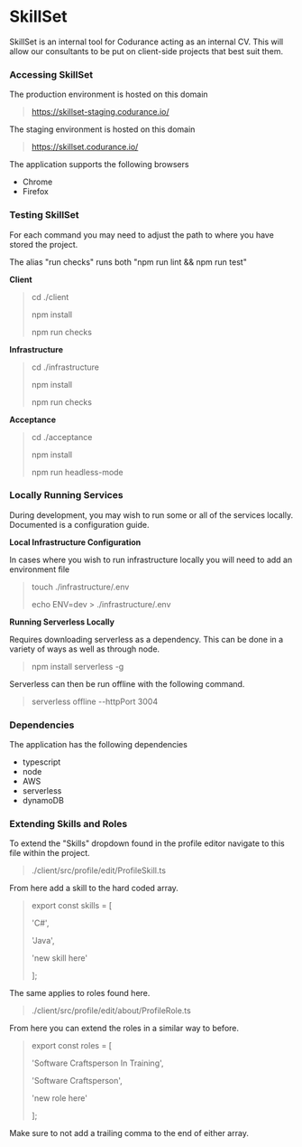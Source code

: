 SkillSet
========

SkillSet is an internal tool for Codurance acting as an internal CV. This will allow our consultants to be put on client-side projects that best suit them.

### Accessing SkillSet

The production environment is hosted on this domain

>https://skillset-staging.codurance.io/

The staging environment is hosted on this domain

>https://skillset.codurance.io/

The application supports the following browsers

- Chrome
- Firefox

### Testing SkillSet

For each command you may need to adjust the path to where you have stored the project. 

The alias "run checks" runs both "npm run lint && npm run test"

**Client**

> cd ./client
>
> npm install
>
> npm run checks

**Infrastructure**

> cd ./infrastructure
>
> npm install
>
> npm run checks

**Acceptance**

> cd ./acceptance
>
> npm install
>
> npm run headless-mode

### Locally Running Services

During development, you may wish to run some or all of the services locally. Documented is a configuration guide.

**Local Infrastructure Configuration**

In cases where you wish to run infrastructure locally you will need to add an environment file

> touch ./infrastructure/.env
>
> echo ENV=dev > ./infrastructure/.env

**Running Serverless Locally**

Requires downloading serverless as a dependency. This can be done in a variety of ways as well as through node.
> npm install serverless -g

Serverless can then be run offline with the following command.
> serverless offline --httpPort 3004

### Dependencies

The application has the following dependencies

- typescript
- node
- AWS
- serverless
- dynamoDB

### Extending Skills and Roles

To extend the "Skills" dropdown found in the profile editor navigate to this file within the project.

> ./client/src/profile/edit/ProfileSkill.ts

From here add a skill to the hard coded array.

> export const skills = [
>
> 'C#',
> 
> 'Java',
> 
> 'new skill here'
> 
> ];

The same applies to roles found here.

> ./client/src/profile/edit/about/ProfileRole.ts

From here you can extend the roles in a similar way to before.

> export const roles = [
> 
> 'Software Craftsperson In Training',
> 
> 'Software Craftsperson',
> 
> 'new role here'
> 
> ];

Make sure to not add a trailing comma to the end of either array.